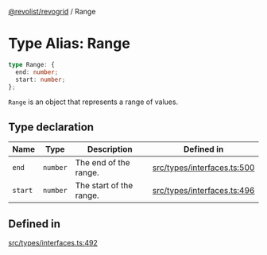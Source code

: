 [@revolist/revogrid](README.md) / Range

# Type Alias: Range

```ts
type Range: {
  end: number;
  start: number;
};
```

`Range` is an object that represents a range of values.

## Type declaration

| Name | Type | Description | Defined in |
| ------ | ------ | ------ | ------ |
| `end` | `number` | The end of the range. | [src/types/interfaces.ts:500](https://github.com/revolist/revogrid/blob/2f44a261094fb5584023b62ddfd589facc70cf92/src/types/interfaces.ts#L500) |
| `start` | `number` | The start of the range. | [src/types/interfaces.ts:496](https://github.com/revolist/revogrid/blob/2f44a261094fb5584023b62ddfd589facc70cf92/src/types/interfaces.ts#L496) |

## Defined in

[src/types/interfaces.ts:492](https://github.com/revolist/revogrid/blob/2f44a261094fb5584023b62ddfd589facc70cf92/src/types/interfaces.ts#L492)
